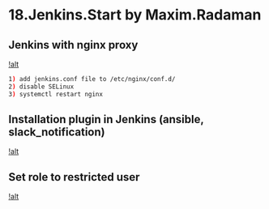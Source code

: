# 18.Jenkins.Start by Maxim.Radaman

## Jenkins with nginx proxy
[!alt](nginx_jenkins.png)
```bash
1) add jenkins.conf file to /etc/nginx/conf.d/
2) disable SELinux
3) systemctl restart nginx
```
## Installation plugin in Jenkins (ansible, slack_notification)
[!alt](jenkins_plugin.png)

## Set role to restricted user
[!alt](role.png)

